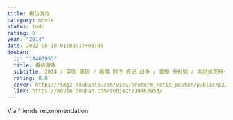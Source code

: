```yaml
---
title: 模仿游戏
category: movie
status: todo
rating: 0
year: "2014"
date: 2022-05-18 01:03:17+08:00
douban:
  id: "10463953"
  title: 模仿游戏
  subtitle: 2014 / 英国 美国 / 剧情 同性 传记 战争 / 莫滕·泰杜姆 / 本尼迪克特·康伯巴奇 凯拉·奈特莉
  rating: 8.8
  cover: https://img2.doubanio.com/view/photo/m_ratio_poster/public/p2255040492.jpg
  link: https://movie.douban.com/subject/10463953/
---
```


Via friends recommendation 
